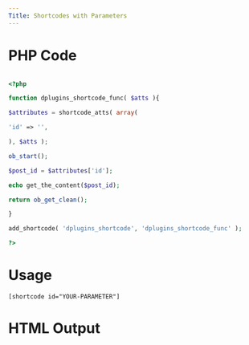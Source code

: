```yaml
---
Title: Shortcodes with Parameters
---
```


# PHP Code
```php

<?php

function dplugins_shortcode_func( $atts ){

$attributes = shortcode_atts( array(

'id' => '',

), $atts );

ob_start();

$post_id = $attributes['id'];

echo get_the_content($post_id);

return ob_get_clean();

}

add_shortcode( 'dplugins_shortcode', 'dplugins_shortcode_func' );

?>


```


# Usage

```
[shortcode id="YOUR-PARAMETER"]
```

# HTML Output

```html


```



